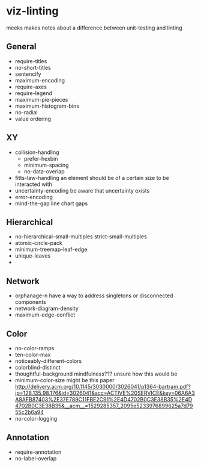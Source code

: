 # viz-linting

meeks makes notes about a difference between unit-testing and linting

## General
* require-titles
* no-short-titles
* sentencify
* maximum-encoding
* require-axes
* require-legend
* maximum-pie-pieces
* maximum-histogram-bins
* no-radial
* value ordering

## XY
* collision-handling
    * prefer-hexbin
    * minimum-spacing
    * no-data-overlap
* fitts-law-handling
    an element should be of a certain size to be interacted with
* uncertainty-encoding
    be aware that uncertainty exists
* error-encoding
* mind-the-gap
    line chart gaps

## Hierarchical
* no-hierarchical-small-multiples
    strict-small-multiples
* atomic-circle-pack
* minimum-treemap-leaf-edge
* unique-leaves
*

## Network
* orphanage-n
    have a way to address singletons or disconnected components
* network-diagram-density
* maximum-edge-conflict

## Color
* no-color-ramps
* ten-color-max
* noticeably-different-colors
* colorblind-distinct
* thoughtful-background
    mindfulness??? unsure how this would be
* minimum-color-size
    might be this paper http://delivery.acm.org/10.1145/3030000/3026041/p1364-bartram.pdf?ip=128.135.98.176&id=3026041&acc=ACTIVE%20SERVICE&key=06A6A3A8AFB87403%2E37E789C11FBE2C91%2E4D4702B0C3E38B35%2E4D4702B0C3E38B35&__acm__=1529285357_2095e5233976899625a7d7955c2b6a94
* no-color-logging

## Annotation
* require-annotation
* no-label-overlap
